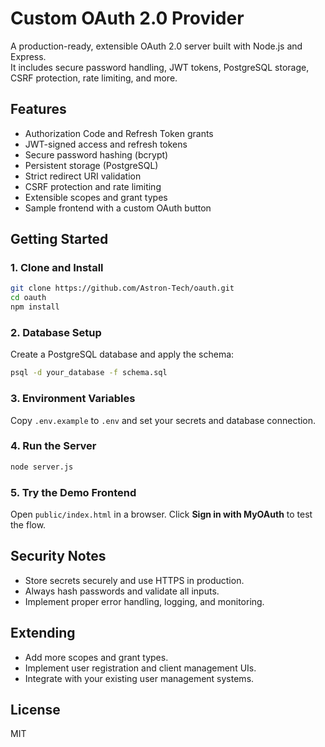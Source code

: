 # Custom OAuth 2.0 Provider

A production-ready, extensible OAuth 2.0 server built with Node.js and Express.  
It includes secure password handling, JWT tokens, PostgreSQL storage, CSRF protection, rate limiting, and more.

## Features

- Authorization Code and Refresh Token grants
- JWT-signed access and refresh tokens
- Secure password hashing (bcrypt)
- Persistent storage (PostgreSQL)
- Strict redirect URI validation
- CSRF protection and rate limiting
- Extensible scopes and grant types
- Sample frontend with a custom OAuth button

## Getting Started

### 1. Clone and Install

```bash
git clone https://github.com/Astron-Tech/oauth.git
cd oauth
npm install
```

### 2. Database Setup

Create a PostgreSQL database and apply the schema:

```bash
psql -d your_database -f schema.sql
```

### 3. Environment Variables

Copy `.env.example` to `.env` and set your secrets and database connection.

### 4. Run the Server

```bash
node server.js
```

### 5. Try the Demo Frontend

Open `public/index.html` in a browser. Click **Sign in with MyOAuth** to test the flow.

## Security Notes

- Store secrets securely and use HTTPS in production.
- Always hash passwords and validate all inputs.
- Implement proper error handling, logging, and monitoring.

## Extending

- Add more scopes and grant types.
- Implement user registration and client management UIs.
- Integrate with your existing user management systems.

## License

MIT
